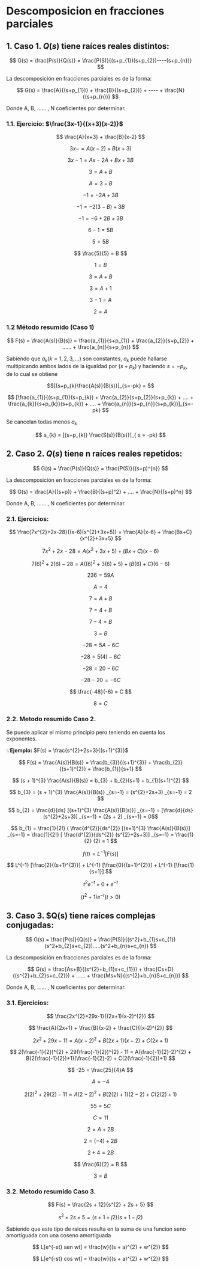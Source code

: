 # Descomposicion en fracciones parciales
## 1. Caso 1. $Q(s)$ tiene raíces reales distintos:

$$ G(s) = \frac{P(s)}{Q(s)} = \frac{P(S)}{(s+p_{1})(s+p_{2})----(s+p_{n})} $$

La descomposición en fracciones parciales es de la forma:

$$ G(s) = \frac{A}{(s+p_{1})} + \frac{B}{(s+p_{2})} + ---- + \frac{N}{(s+p_{n})} $$

Donde A, B, ...... , N coeficientes por determinar.

### 1.1. Ejercicio: $\frac{3x-1}{(x+3)(x-2)}$

$$ \frac{A}{x+3} + \frac{B}{x-2} $$

$$ 3x - = A(x-2) + B(x+3) $$

$$ 3x -1 = Ax -2A + Bx + 3B $$

$$ 3 = A + B $$

$$ A = 3 - B $$

$$ -1 = -2A + 3B $$

$$ -1 = -2(3 - B) + 3B $$

$$ -1 = -6 + 2B + 3B $$

$$ 6 - 1 = 5B $$

$$ 5 = 5B $$

$$ \frac{5}{5} = B $$ 

$$ 1 = B $$

$$ 3 = A + B $$

$$ 3 = A + 1 $$

$$ 3 - 1 = A $$

$$ 2 = A $$

### 1.2 Método resumido (Caso 1)

$$ F(s) = \frac{A(s)}{B(s)} = \frac{a_{1}}{s+p_{1}} + \frac{a_{2}}{s+p_{2}} + ...... + \frac{a_{n}}{s+p_{n}} $$

Sabiendo que $a_{k} (k=1,2,3,...)$ son constantes, $a_{k}$ puede hallarse multipicando ambos lados de la igualdad por $(s+p_{k})$ y haciendo $s = -p_{k}$, de lo cual se obtiene

$$[(s+p_{k}\frac{A(s)}{B(s)}]_{s=-pk} = $$

$$ [\frac{a_{1}}{(s+p_{1}}(s+p_{k}) + \frac{a_{2}}{s+p_{2}}(s+p_{k}) + .... + \frac{a_{k}}{s+p_{k}}(s+p_{k}) + .... + \frac{a_{n}}{s+p_{n}}(s+p_{k})]_{s=-pk} $$

Se cancelan todas menos $a_{k}$

$$ a_{k} = [(s+p_{k}) \frac{S(s)}{B(s)}]_{ s = -pk} $$


## 2. Caso 2. $Q(s)$ tiene n raíces reales repetidos:

$$ G(s) = \frac{P(s)}{Q(s)} = \frac{P(S)}{(s+p)^{n}} $$

La descomposición en fracciones parciales es de la forma:

$$ G(s) = \frac{A}{(s+p)} + \frac{B}{(s+p)^2} + .... + \frac{N}{(s+p)^n} $$

Donde A, B, ...... , N coeficientes por determinar.

### 2.1. Ejercicios:

$$ \frac{7x^{2}+2x-28}{(x-6)(x^{2}+3x+5)} = \frac{A}{x-6} + \frac{Bx+C}{x^{2}+3x+5} $$

$$ 7x^{2} + 2x - 28 = A(x^{2} + 3x + 5) + (Bx + C)(x - 6) $$

$$ 7(6)^{2} + 2(6) - 28 = A((6)^{2} + 3(6) + 5) +(B(6) + C)(6 - 6) $$

$$ 236 = 59A $$

$$ A = 4 $$

$$ 7 = A + B $$

$$ 7 = 4 + B $$

$$ 7 - 4 = B $$

$$ 3 = B $$

$$ -28 = 5A - 6C $$

$$ -28 = 5(4) - 6C $$

$$ -28 = 20 - 6C $$

$$ -28 - 20 = - 6C $$

$$ \frac{-48}{-6} = C $$

$$ 8 = C $$

### 2.2. Metodo resumido Caso 2.
Se puede aplicar el mismo principio pero teniendo en cuenta los exponentes.

💡**Ejemplo:**
$F(s) = \frac{s^{2}+2s+3}{(s+1)^{3}}$

$$ F(s) = \frac{A(s)}{B(s)} = \frac{b_{3}}{(s+1)^{3}} + \frac{b_{2}}{(s+1)^{2}} + \frac{b_{1}}{s+1} $$

$$ (s + 1)^{3} \frac{A(s)}{B(s)} = b_{3} + b_{2}(s+1) + b_{1}(s+1)^{2} $$

$$ b_{3} = (s + 1)^{3} \frac{A(s)}{B(s)} _{s=-1} = (s^{2}+2s+3) _{s=-1} = 2 $$

$$ b_{2} = \frac{d}{ds} [(s+1)^{3} \frac{A(s)}{B(s)}] _{s=-1} = [\frac{d}{ds} (s^{2}+2s+3)] _{s=-1} = (2s + 2) _{s=-1} = 0$$

$$ b_{1} = \frac{1}{2!} ( \frac{d^{2}}{ds^{2}} [(s+1)^{3} \frac{A(s)}{B(s)}] _{s=-1} = \frac{1}{2!} [ \frac{d^{2}}{ds^{2}} (s^{2}+2s+3)] _{s=-1} = \frac{1}{2} (2) = 1 $$

$$ f(t) = L^{-1}[F(s)] $$

$$ L^{-1} [\frac{2}{(s+1)^{3}}] + L^{-1} [\frac{0}{(s+1)^{2}}] + L^{-1} [\frac{1}{s+1}] $$

$$ t^{2}e^{-t} + 0 + e^{-t} $$

$$ (t^{2} + 1)e^{-t}    (t > 0) $$

## 3. Caso 3. $Q(s) tiene raíces complejas conjugadas:
$$ G(s) = \frac{P(s)}{Q(s)} = \frac{P(S)}{(s^2}+b_{1}s+c_{1})(s^2+b_{2}s+c_{2}).....(s^2+b_{n}s+c_{n}) $$

La descomposición en fracciones parciales es de la forma:

$$ G(s) = \frac{As+B}{(s^{2}+b_{1}s+c_{1}}) + \frac{Cs+D}{(s^{2}+b_{2}s+c_{2}}) + ...... + \frac{Ms+N}{(s^{2}+b_{n}S+c_{n}}) $$

Donde A, B, ...... , N coeficientes por determinar.

### 3.1. Ejercicios:

$$ \frac{2x^{2}+29x-1}{(2x+1)(x-2)^{2}} $$

$$ \frac{A}{2x+1} + \frac{B}{x-2} + \frac{C}{(x-2)^{2}} $$

$$ 2x^{2} + 29x - 11 = A(x-2)^{2} + B(2x+1)(x-2) + C(2x+1) $$

$$ 2(\frac{-1}{2})^{2} + 29(\frac{-1}{2})^{2} - 11 = A(\frac{-1}{2}-2)^{2} + B(2(\frac{-1}{2})+1)(\frac{-1}{2}-2) + C(2(\frac{-1}{2})+1) $$

$$ -25 = \frac{25}{4}A $$

$$ A = -4 $$

$$ 2(2)^{2} + 29(2) - 11 = A(2-2)^{2} + B(2(2)+1)(2-2) + C(2(2)+1) $$

$$ 55 = 5C $$

$$ C = 11 $$

$$ 2 = A + 2B $$

$$ 2 = (-4) + 2B $$

$$ 2 + 4 = 2B $$

$$ \frac{6}{2} = B $$

$$ 3 = B $$

### 3.2. Metodo resumido Caso 3.

$$ F(s) = \frac{2s + 12}{s^{2} + 2s + 5} $$

$$ s^{2} + 2s + 5 = (s + 1 + j2)(s + 1 - j2) $$

Sabiendo que este tipo de raices resulta en la suma de una funcion seno amortiguada con una coseno amortiguada

$$ L[e^{-st} sen wt] = \frac{w}{(s + a)^{2} + w^{2}} $$

$$ L[e^{-st} cos wt] = \frac{w}{(s + a)^{2} + w^{2}} $$


